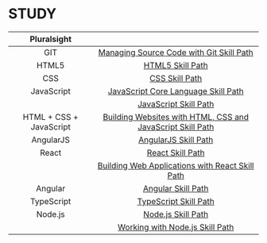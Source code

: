 # STUDY

|     **Pluralsight**     |                                                                                                                                                                  |
| :---------------------: | :--------------------------------------------------------------------------------------------------------------------------------------------------------------: |
|           GIT           |                         [Managing Source Code with Git Skill Path](1.ManagingSourceCodeWithGit_Pluralsight/MANAGINGSOURCECODEWITHGIT.md)                         |
|          HTML5          |                                                         [HTML5 Skill Path](2.HTML5_Pluralsight/HTML5.md)                                                         |
|           CSS           |                                                            [CSS Skill Path](3.CSS_Pluralsight/CSS.md)                                                            |
|       JavaScript        |                              [JavaScript Core Language Skill Path](4.JavaScriptCoreLanguage_Pluralsight/JAVASCRIPTCORELANGUAGE.md)                               |
|                         |                                                 [JavaScript Skill Path](5.JavaScript_Pluralsight/JAVASCRIPT.md)                                                  |
| HTML + CSS + JavaScript | [Building Websites with HTML, CSS and JavaScript Skill Path](6.BuildingWebsitesWithHTMLCSSAndJavaScript_Pluralsight/BUILDINGWEBSITESWITHHTMLCSSANDJAVASCRIPT.md) |
|        AngularJS        |                                                   [AngularJS Skill Path](7.AngularJS_Pluralsight/ANGULARJS.md)                                                   |
|          React          |                                                         [React Skill Path](8.React_Pluralsight/REACT.md)                                                         |
|                         |              [Building Web Applications with React Skill Path](9.BuildingWebApplicationsWithReact_Pluralsight/BUILDINGWEBAPPLICATIONSWITHREACT.md)               |
|         Angular         |                                                     [Angular Skill Path](10.Angular_Pluralsight/ANGULAR.md)                                                      |
|       TypeScript        |                                                 [TypeScript Skill Path](11.TypeScript_Pluralsight/TYPESCRIPT.md)                                                 |
|         Node.js         |                                                      [Node.js Skill Path](12.Node.js_Pluralsight/NODEJS.md)                                                      |
|                         |                                    [Working with Node.js Skill Path](13.WorkingWithNode.js_Pluralsight/WORKINGWITHNODEJS.md)                                     |

